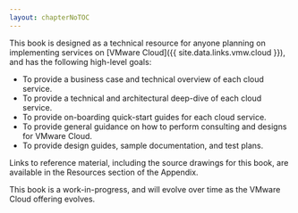 ```yaml
---
layout: chapterNoTOC
---
```


This book is designed as a technical resource for anyone planning on implementing services on [VMware Cloud]({{ site.data.links.vmw.cloud }}), and has the following high-level goals:
* To provide a business case and technical overview of each cloud service.
* To provide a technical and architectural deep-dive of each cloud service.
* To provide on-boarding quick-start guides for each cloud service.
* To provide general guidance on how to perform consulting and designs for VMware Cloud.
* To provide design guides, sample documentation, and test plans.

Links to reference material, including the source drawings for this book, are available in the Resources section of the Appendix.

This book is a work-in-progress, and will evolve over time as the VMware Cloud offering evolves.
